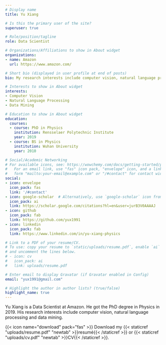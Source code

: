 ```yaml
---
# Display name
title: Yu Xiang

# Is this the primary user of the site?
superuser: true

# Role/position/tagline
role: Data Scientist

# Organizations/Affiliations to show in About widget
organizations:
- name: Amazon
  url: https://www.amazon.com/

# Short bio (displayed in user profile at end of posts)
bio: My research interests include computer vision, natural language processing and data mining.

# Interests to show in About widget
interests:
- Computer Vision
- Natural Language Processing
- Data Mining

# Education to show in About widget
education:
  courses:
  - course: PhD in Physics
    institution: Rensselaer Polytechnic Institute
    year: 2019
  - course: BS in Physics
    institution: Wuhan University
    year: 2010

# Social/Academic Networking
# For available icons, see: https://wowchemy.com/docs/getting-started/page-builder/#icons
#   For an email link, use "fas" icon pack, "envelope" icon, and a link in the
#   form "mailto:your-email@example.com" or "/#contact" for contact widget.
social:
- icon: envelope
  icon_pack: fas
  link: '/#contact'
- icon: google-scholar  # Alternatively, use `google-scholar` icon from `ai` icon pack
  icon_pack: ai
  link: https://scholar.google.com/citations?hl=en&user=jurB3V0AAAAJ
- icon: github
  icon_pack: fab
  link: https://github.com/yux1991
- icon: linkedin
  icon_pack: fab
  link: https://www.linkedin.com/in/yu-xiang-physics

# Link to a PDF of your resume/CV.
# To use: copy your resume to `static/uploads/resume.pdf`, enable `ai` icons in `params.toml`, 
# and uncomment the lines below.
# - icon: cv
#   icon_pack: ai
#   link: uploads/resume.pdf

# Enter email to display Gravatar (if Gravatar enabled in Config)
email: "yux1991@gmail.com"

# Highlight the author in author lists? (true/false)
highlight_name: true
---
```


Yu Xiang is a Data Scientist at Amazon. He got the PhD degree in Physics in 2019. His research interests include computer vision, natural language processing and data mining.

{{< icon name="download" pack="fas" >}} Download my {{< staticref "uploads/resume.pdf" "newtab" >}}resumé{{< /staticref >}} or {{< staticref "uploads/cv.pdf" "newtab" >}}CV{{< /staticref >}}.
